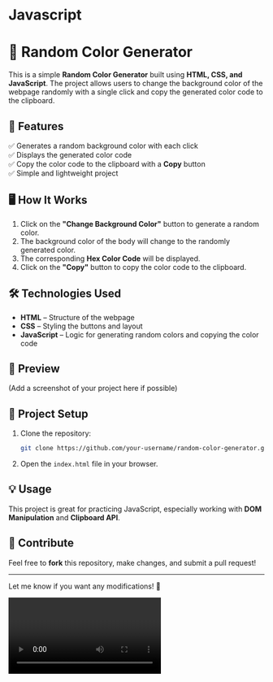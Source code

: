 # Javascript

# 🎨 Random Color Generator  

This is a simple **Random Color Generator** built using **HTML, CSS, and JavaScript**. The project allows users to change the background color of the webpage randomly with a single click and copy the generated color code to the clipboard.  

## 🚀 Features  
✅ Generates a random background color with each click  
✅ Displays the generated color code  
✅ Copy the color code to the clipboard with a **Copy** button  
✅ Simple and lightweight project  

## 🖥️ How It Works  
1. Click on the **"Change Background Color"** button to generate a random color.  
2. The background color of the body will change to the randomly generated color.  
3. The corresponding **Hex Color Code** will be displayed.  
4. Click on the **"Copy"** button to copy the color code to the clipboard.  

## 🛠️ Technologies Used  
- **HTML** – Structure of the webpage  
- **CSS** – Styling the buttons and layout  
- **JavaScript** – Logic for generating random colors and copying the color code  

## 📸 Preview  
(Add a screenshot of your project here if possible)  

## 📂 Project Setup  
1. Clone the repository:  
   ```sh
   git clone https://github.com/your-username/random-color-generator.git
   ```
2. Open the `index.html` file in your browser.  

## 💡 Usage  
This project is great for practicing JavaScript, especially working with **DOM Manipulation** and **Clipboard API**.  

## 🌟 Contribute  
Feel free to **fork** this repository, make changes, and submit a pull request!  

---

Let me know if you want any modifications! 🚀

<video url ="DOM/Background_Color_Change/Output_Video/Screen Recording 2025-03-23 220810.gif">

